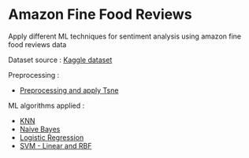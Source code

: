 # Amazon Fine Food Reviews 
Apply different ML techniques for sentiment analysis using amazon fine food reviews data

Dataset source : <a href=https://www.kaggle.com/snap/amazon-fine-food-reviews>Kaggle dataset</a>

Preprocessing :
* <a href="https://github.com/pravvvv/Amazon_fine_food_reviews/blob/main/Amazon_fine_food_Preprocessing_steps_and_applying_Tsne.ipynb">Preprocessing and apply Tsne</a> 

ML algorithms applied :
* <a href="https://github.com/pravvvv/Amazon_fine_food_reviews/blob/main/Amazon_fine_food_reviews_KNN.ipynb">KNN</a>
* <a href="https://github.com/pravvvv/Amazon_fine_food_reviews/blob/main/Amazon_Fine_Food_Naive_Bayes.ipynb">Naive Bayes</a>
* <a href="https://github.com/pravvvv/Amazon_fine_food_reviews/blob/main/Amazon_Fine_Food_Applying_Logistic_Regression.ipynb">Logistic Regression</a>
* <a href="https://github.com/pravvvv/Amazon_fine_food_reviews/blob/main/Amazon_fine_food_SVM.ipynb">SVM - Linear and RBF </a>
